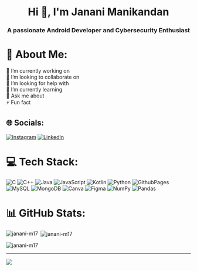 <h1 align="center">Hi 👋, I'm Janani Manikandan</h1>
<h3 align="center">A passionate Android Developer and Cybersecurity Enthusiast</h3>

# 💫 About Me:
🔭 I’m currently working on<br>👯 I’m looking to collaborate on<br>🤝 I’m looking for help with<br>🌱 I’m currently learning<br>💬 Ask me about<br>⚡ Fun fact


## 🌐 Socials:
[![Instagram](https://img.shields.io/badge/Instagram-%23E4405F.svg?logo=Instagram&logoColor=white)](https://instagram.com/jananimanikandan_17) [![LinkedIn](https://img.shields.io/badge/LinkedIn-%230077B5.svg?logo=linkedin&logoColor=white)](https://linkedin.com/in/janani-manikandan-7a01b624a) 

# 💻 Tech Stack:
![C](https://img.shields.io/badge/c-%2300599C.svg?style=for-the-badge&logo=c&logoColor=white) ![C++](https://img.shields.io/badge/c++-%2300599C.svg?style=for-the-badge&logo=c%2B%2B&logoColor=white) ![Java](https://img.shields.io/badge/java-%23ED8B00.svg?style=for-the-badge&logo=openjdk&logoColor=white) ![JavaScript](https://img.shields.io/badge/javascript-%23323330.svg?style=for-the-badge&logo=javascript&logoColor=%23F7DF1E) ![Kotlin](https://img.shields.io/badge/kotlin-%237F52FF.svg?style=for-the-badge&logo=kotlin&logoColor=white) ![Python](https://img.shields.io/badge/python-3670A0?style=for-the-badge&logo=python&logoColor=ffdd54) ![GithubPages](https://img.shields.io/badge/github%20pages-121013?style=for-the-badge&logo=github&logoColor=white) ![MySQL](https://img.shields.io/badge/mysql-%2300000f.svg?style=for-the-badge&logo=mysql&logoColor=white) ![MongoDB](https://img.shields.io/badge/MongoDB-%234ea94b.svg?style=for-the-badge&logo=mongodb&logoColor=white) ![Canva](https://img.shields.io/badge/Canva-%2300C4CC.svg?style=for-the-badge&logo=Canva&logoColor=white) ![Figma](https://img.shields.io/badge/figma-%23F24E1E.svg?style=for-the-badge&logo=figma&logoColor=white) ![NumPy](https://img.shields.io/badge/numpy-%23013243.svg?style=for-the-badge&logo=numpy&logoColor=white) ![Pandas](https://img.shields.io/badge/pandas-%23150458.svg?style=for-the-badge&logo=pandas&logoColor=white)
# 📊 GitHub Stats:
<p><img align="left" src="https://github-readme-stats.vercel.app/api/top-langs?username=janani-m17&show_icons=true&locale=en&layout=compact" alt="janani-m17" /></p>

<p>&nbsp;<img align="center" src="https://github-readme-stats.vercel.app/api?username=janani-m17&show_icons=true&locale=en" alt="janani-m17" /></p>

<p><img align="center" src="https://github-readme-streak-stats.herokuapp.com/?user=janani-m17&" alt="janani-m17" /></p>

---
[![](https://visitcount.itsvg.in/api?id=Janani-m17&icon=0&color=0)](https://visitcount.itsvg.in)

